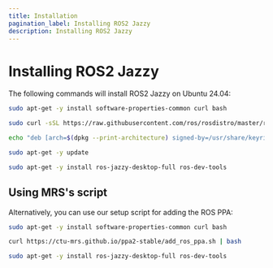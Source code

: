 ```yaml
---
title: Installation
pagination_label: Installing ROS2 Jazzy
description: Installing ROS2 Jazzy
---
```


# Installing ROS2 Jazzy

The following commands will install ROS2 Jazzy on Ubuntu 24.04:
```bash
sudo apt-get -y install software-properties-common curl bash

sudo curl -sSL https://raw.githubusercontent.com/ros/rosdistro/master/ros.key -o /usr/share/keyrings/ros-archive-keyring.gpg

echo "deb [arch=$(dpkg --print-architecture) signed-by=/usr/share/keyrings/ros-archive-keyring.gpg] http://packages.ros.org/ros2/ubuntu $(. /etc/os-release && echo $UBUNTU_CODENAME) main" | sudo tee /etc/apt/sources.list.d/ros2.list > /dev/null

sudo apt-get -y update

sudo apt-get -y install ros-jazzy-desktop-full ros-dev-tools
```

## Using MRS's script

Alternatively, you can use our setup script for adding the ROS PPA:
```bash
sudo apt-get -y install software-properties-common curl bash

curl https://ctu-mrs.github.io/ppa2-stable/add_ros_ppa.sh | bash

sudo apt-get -y install ros-jazzy-desktop-full ros-dev-tools
```

